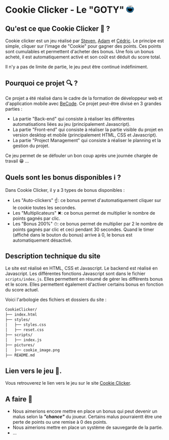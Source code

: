 # Cookie Clicker - Le "GOTY" <img src="./pictures/cookie_image.png" alt="Cookie Clicker" height="25" width="25">

## Qu'est ce que Cookie Clicker &#x1F914; ?

Cookie clicker est un jeu réalisé par [Steven](https://github.com/stevenmottiaux), [Adam](https://github.com/DelsarteAdam) et [Cédric](https://github.com/Ceeeed1985). Le principe est simple, cliquer sur l'image de "Cookie" pour gagner des points. Ces points sont cumulables et permettent d'acheter des bonus. Une fois un bonus acheté, il est automatiquement activé et son coût est déduit du score total.

Il n'y a pas de limite de partie, le jeu peut être continué indéfiniment.

## Pourquoi ce projet &#x1F50D; ?

Ce projet a été réalisé dans le cadre de la formation de développeur web et d'application mobile avec [BeCode](https://becode.org/). Ce projet peut-être divisé en 3 grandes parties :

- La partie "Back-end" qui consiste à réaliser les différentes automatisations liées au jeu (principalement Javascript).
- La partie "Front-end" qui consiste à réaliser la partie visible du projet en version desktop et mobile (principalement HTML, CSS et Javascript).
- La partie "Project Management" qui consiste à réaliser le planning et la gestion du projet.

Ce jeu permet de se défouler un bon coup après une journée chargée de travail &#x1F601; ...

## Quels sont les bonus disponibles &#x2139; ?

Dans Cookie Clicker, il y a 3 types de bonus disponibles :

- Les "Auto-clickers" &#x261D;: ce bonus permet d'automatiquement cliquer sur le cookie toutes les secondes.
- Les "Multiplicateurs" &#x2716;: ce bonus permet de multiplier le nombre de points gagnés par clic.
- Les "Bonus 200%" &#x23F1;: ce bonus permet de multiplier par 2 le nombre de points gagnés par clic et ceci pendant 30 secondes. Quand le timer (affiché dans le bouton du bonus) arrive à 0, le bonus est automatiquement désactivé.

## Description technique du site

Le site est réalisé en HTML, CSS et Javascript. Le backend est réalisé en Javascript. Les différentes fonctions Javascript sont dans le fichier `scripts/index.js`. Elles permettent en résumé de gérer les différents bonus et le score. Elles permettent également d'activer certains bonus en fonction du score actuel.

Voici l'arbologie des fichiers et dossiers du site :

```
CookieClicker/
├── index.html
├── styles/
│   ├── styles.css
│   ├── reset.css
├── scripts/
│   ├── index.js
├── pictures/
│   ├── cookie_image.png
├── README.md
```

## Lien vers le jeu &#x1F517;.

Vous retrouverez le lien vers le jeu sur le site [Cookie Clicker](https://delsarteadam.github.io/CookieClicker/).

## A faire &#x1F4AD;

- Nous aimerions encore mettre en place un bonus qui peut devenir un malus selon la **_"chance"_** du joueur. Certains malus pourraientt être une perte de points ou une remise à 0 des points.
- Nous aimerions mettre en place un système de sauvegarde de la partie.
- ...

